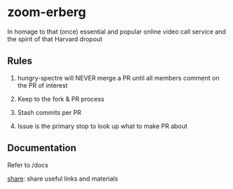 # zoom-erberg

In homage to that (once) essential and popular online video call service and the spirit of that Harvard dropout



## Rules

1. hungry-spectre will NEVER merge a PR until all members comment on the PR of interest

2. Keep to the fork & PR process

3. Stash commits per PR

4. Issue is the primary stop to look up what to make PR about

## Documentation

Refer to /docs

[share](docs/share): share useful links and materials 
